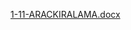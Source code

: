 [1-11-ARACKIRALAMA.docx](https://github.com/acarumran17/sube1-grup11-proje/files/13829731/1-11-ARACKIRALAMA.docx)
